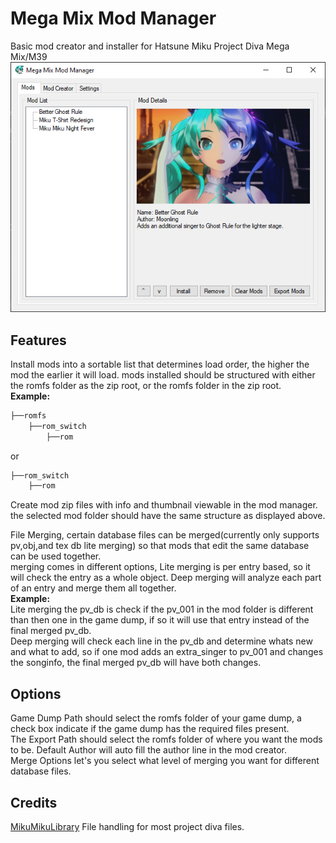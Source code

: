 # Mega Mix Mod Manager
 Basic mod creator and installer for Hatsune Miku Project Diva Mega Mix/M39
 ![UI](Preview%20Images/ImageMain.png)

## Features
Install mods into a sortable list that determines load order, the higher the mod the earlier it will load. mods installed should be structured with either the romfs folder as the zip root, or the romfs folder in the zip root.<br/>
**Example:**
```bash
├──romfs
    ├──rom_switch
        ├──rom
```
or 
```bash
├──rom_switch
    ├──rom
```

Create mod zip files with info and thumbnail viewable in the mod manager. the selected mod folder should have the same structure as displayed above.<br/>

File Merging, certain database files can be merged(currently only supports pv,obj,and tex db lite merging) so that mods that edit the same database can be used together.<br/>
merging comes in different options, Lite merging is per entry based, so it will check the entry as a whole object. Deep merging will analyze each part of an entry and merge them all together.<br/>
**Example:**<br/>
Lite merging the pv_db is check if the pv_001 in the mod folder is different than then one in the game dump, if so it will use that entry instead of the final merged pv_db.<br/>
Deep merging will check each line in the pv_db and determine whats new and what to add, so if one mod adds an extra_singer to pv_001 and changes the songinfo, the final merged pv_db will have both changes.
 

## Options
Game Dump Path should select the romfs folder of your game dump, a check box indicate if the game dump has the required files present.<br/>
The Export Path should select the romfs folder of where you want the mods to be.
Default Author will auto fill the author line in the mod creator.<br/>
Merge Options let's you select what level of merging you want for different database files.

## Credits
[MikuMikuLibrary](https://github.com/blueskythlikesclouds/MikuMikuLibrary) File handling for most project diva files.
